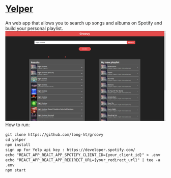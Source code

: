 # [Yelper](https://groovy1945.herokuapp.com/)  
An web app that allows you to search up songs and albums on Spotify and build your personal playlist.
![Demo](demo/Demo.png?raw=true)
How to run:
```
git clone https://github.com/long-ht/groovy  
cd yelper  
npm install  
sign up for Yelp api key : https://developer.spotify.com/  
echo "REACT_APP_REACT_APP_SPOTIFY_CLIENT_ID={your_client_id}" > .env  
echo "REACT_APP_REACT_APP_REDIRECT_URL={your_redirect_url}" | tee -a .env  
npm start  
```